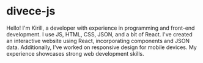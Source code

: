 # divece-js
Hello! I'm Kirill, a developer with experience in programming and front-end development. I use JS, HTML, CSS, JSON, and a bit of React. I've created an interactive website using React, incorporating components and JSON data. Additionally, I've worked on responsive design for mobile devices. My experience showcases strong web development skills.
